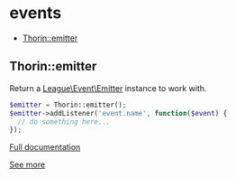 # events

- [Thorin::emitter](#Thorin::emitter)
<a name="Thorin::emitter"></a>
## Thorin::emitter
Return a [League\Event\Emitter](http://event.thephpleague.com/2.0/emitter/basic-usage/) instance to work with.
```php
$emitter = Thorin::emitter();
$emitter->addListener('event.name', function($event) {
  // do something here...
});
```

[Full documentation](/doc/src/functions/events/t_emitter.md)

[See more](http://event.thephpleague.com/2.0/emitter/basic-usage/)
